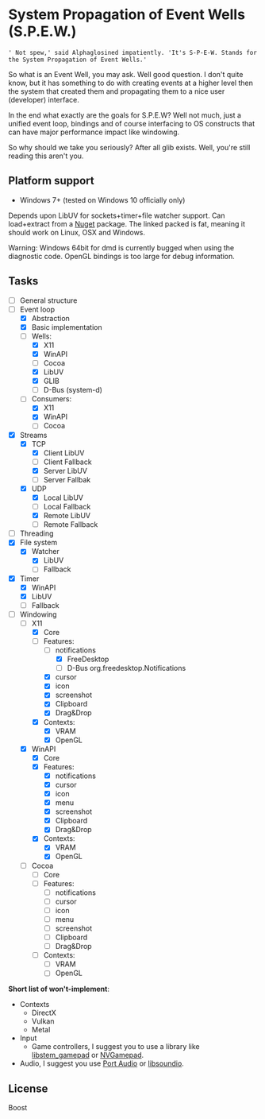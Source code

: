 # System Propagation of Event Wells (S.P.E.W.)

	' Not spew,' said Alphaglosined impatiently. 'It's S-P-E-W. Stands for the System Propagation of Event Wells.'

So what is an Event Well, you may ask. Well good question.
I don't quite know, but it has something to do with creating events at a higher level then the system that created them and propagating them to a nice user (developer) interface.

In the end what exactly are the goals for S.P.E.W?
Well not much, just a unified event loop, bindings and of course interfacing to OS constructs that can have major performance impact like windowing.

So why should we take you seriously? After all glib exists. Well, you're still reading this aren't you.

## Platform support
- Windows 7+ (tested on Windows 10 officially only)

Depends upon LibUV for sockets+timer+file watcher support.
Can load+extract from a [Nuget]() package. The linked packed is fat, meaning it should work on Linux, OSX and Windows.

Warning: Windows 64bit for dmd is currently bugged when using the diagnostic code. OpenGL bindings is too large for debug information.

## Tasks

- [ ] General structure
- [ ] Event loop
  - [x] Abstraction
  - [x] Basic implementation
  - [ ] Wells:
    - [x] X11
    - [x] WinAPI
    - [ ] Cocoa
	- [x] LibUV
    - [x] GLIB
    - [ ] D-Bus (system-d)
  - [ ] Consumers:
    - [x] X11
    - [x] WinAPI
    - [ ] Cocoa
- [x] Streams
	- [x] TCP
		- [x] Client LibUV
		- [ ] Client Fallback
		- [x] Server LibUV
		- [ ] Server Fallbak
	- [x] UDP
		- [x] Local LibUV
		- [ ] Local Fallback
		- [x] Remote LibUV
		- [ ] Remote Fallback
- [ ] Threading
- [x] File system
  - [x] Watcher
      - [x] LibUV
      - [ ] Fallback
- [x] Timer
  - [x] WinAPI
  - [x] LibUV
  - [ ] Fallback
- [ ] Windowing
  - [ ] X11
    - [x] Core
    - [ ] Features:
       - [ ] notifications
          - [x] FreeDesktop
          - [ ] D-Bus org.freedesktop.Notifications
       - [x] cursor
       - [x] icon
       - [x] screenshot
       - [x] Clipboard
       - [x] Drag&Drop
    - [x] Contexts:
       - [x] VRAM
       - [x] OpenGL
  - [x] WinAPI
    - [x] Core
    - [x] Features:
       - [x] notifications
       - [x] cursor
       - [x] icon
       - [x] menu
       - [x] screenshot
       - [x] Clipboard
       - [x] Drag&Drop
    - [x] Contexts:
       - [x] VRAM
       - [x] OpenGL
  - [ ] Cocoa
    - [ ] Core
    - [ ] Features:
       - [ ] notifications
       - [ ] cursor
       - [ ] icon
       - [ ] menu
       - [ ] screenshot
       - [ ] Clipboard
       - [ ] Drag&Drop
    - [ ] Contexts:
       - [ ] VRAM
       - [ ] OpenGL

__Short list of won't-implement__:
- Contexts
	- DirectX
	- Vulkan
	- Metal
- Input
	- Game controllers, I suggest you to use a library like [libstem_gamepad](https://github.com/ThemsAllTook/libstem_gamepad) or [NVGamepad](https://developer.nvidia.com/cross-platform-gamepad-api).
- Audio, I suggest you use [Port Audio](http://portaudio.com) or [libsoundio](http://libsound.io/).
## License
Boost
